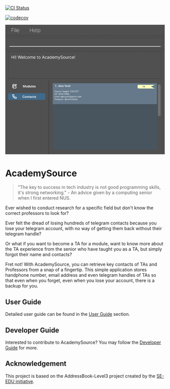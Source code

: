 [![CI Status](https://github.com/AY2425S2-CS2103T-T17-4/tp/actions/workflows/gradle.yml/badge.svg)](https://github.com/AY2425S2-CS2103T-T17-4/tp/actions)

[![codecov](https://codecov.io/gh/AY2425S2-CS2103T-T17-4/tp/graph/badge.svg?token=TFM3X49ML5)](https://codecov.io/gh/AY2425S2-CS2103T-T17-4/tp)

![Ui](docs/images/Ui.png)

# AcademySource
> "The key to success in tech industry is not good programming skills, it's strong networking." - An advice given by a computing senior when I first entered NUS.

Ever wished to conduct research for a specific field but don't know the correct professors to look for?

Ever felt the dread of losing hundreds of telegram contacts because you lose your telegram account, with no way of getting them back without their telegram handle? 

Or what if you want to become a TA for a module, want to know more about the TA experience from the senior who have taught you as a TA, but simply forgot their name and contacts?

Fret not! With AcademySource, you can retrieve key contacts of TAs and Professors from a snap of a fingertip. This simple application stores handphone number, email address and even telegram handles of TAs so that even when you forget, even when you lose your account, there is a backup for you.

## User Guide
Detailed user guide can be found in the [User Guide](https://ay2425s2-cs2103t-t17-4.github.io/tp/UserGuide.html) section.

## Developer Guide
Interested to contribute to AcademySource? You may follow the [Developer Guide](https://ay2425s2-cs2103t-t17-4.github.io/tp/DeveloperGuide.html) for more.

## Acknowledgement
This project is based on the AddressBook-Level3 project created by the [SE-EDU initiative](https://se-education.org). 
